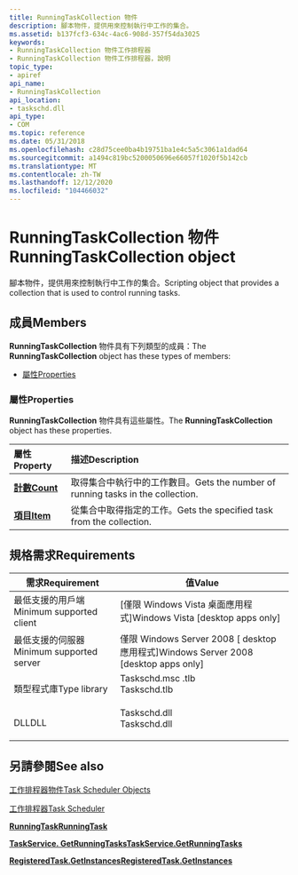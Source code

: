 ```yaml
---
title: RunningTaskCollection 物件
description: 腳本物件，提供用來控制執行中工作的集合。
ms.assetid: b137fcf3-634c-4ac6-908d-357f54da3025
keywords:
- RunningTaskCollection 物件工作排程器
- RunningTaskCollection 物件工作排程器，說明
topic_type:
- apiref
api_name:
- RunningTaskCollection
api_location:
- taskschd.dll
api_type:
- COM
ms.topic: reference
ms.date: 05/31/2018
ms.openlocfilehash: c28d75cee0ba4b19751ba1e4c5a5c3061a1dad64
ms.sourcegitcommit: a1494c819bc5200050696e66057f1020f5b142cb
ms.translationtype: MT
ms.contentlocale: zh-TW
ms.lasthandoff: 12/12/2020
ms.locfileid: "104466032"
---
```

# <a name="runningtaskcollection-object"></a><span data-ttu-id="204e3-105">RunningTaskCollection 物件</span><span class="sxs-lookup"><span data-stu-id="204e3-105">RunningTaskCollection object</span></span>

<span data-ttu-id="204e3-106">腳本物件，提供用來控制執行中工作的集合。</span><span class="sxs-lookup"><span data-stu-id="204e3-106">Scripting object that provides a collection that is used to control running tasks.</span></span>

## <a name="members"></a><span data-ttu-id="204e3-107">成員</span><span class="sxs-lookup"><span data-stu-id="204e3-107">Members</span></span>

<span data-ttu-id="204e3-108">**RunningTaskCollection** 物件具有下列類型的成員：</span><span class="sxs-lookup"><span data-stu-id="204e3-108">The **RunningTaskCollection** object has these types of members:</span></span>

-   [<span data-ttu-id="204e3-109">屬性</span><span class="sxs-lookup"><span data-stu-id="204e3-109">Properties</span></span>](#properties)

### <a name="properties"></a><span data-ttu-id="204e3-110">屬性</span><span class="sxs-lookup"><span data-stu-id="204e3-110">Properties</span></span>

<span data-ttu-id="204e3-111">**RunningTaskCollection** 物件具有這些屬性。</span><span class="sxs-lookup"><span data-stu-id="204e3-111">The **RunningTaskCollection** object has these properties.</span></span>



| <span data-ttu-id="204e3-112">屬性</span><span class="sxs-lookup"><span data-stu-id="204e3-112">Property</span></span>                                                | <span data-ttu-id="204e3-113">描述</span><span class="sxs-lookup"><span data-stu-id="204e3-113">Description</span></span>                                                    |
|:--------------------------------------------------------|:---------------------------------------------------------------|
| [<span data-ttu-id="204e3-114">**計數**</span><span class="sxs-lookup"><span data-stu-id="204e3-114">**Count**</span></span>](runningtaskcollection-count.md)<br/> | <span data-ttu-id="204e3-115">取得集合中執行中的工作數目。</span><span class="sxs-lookup"><span data-stu-id="204e3-115">Gets the number of running tasks in the collection.</span></span><br/> |
| [<span data-ttu-id="204e3-116">**項目**</span><span class="sxs-lookup"><span data-stu-id="204e3-116">**Item**</span></span>](runningtaskcollection-item.md)<br/>   | <span data-ttu-id="204e3-117">從集合中取得指定的工作。</span><span class="sxs-lookup"><span data-stu-id="204e3-117">Gets the specified task from the collection.</span></span> <br/>       |



 

## <a name="requirements"></a><span data-ttu-id="204e3-118">規格需求</span><span class="sxs-lookup"><span data-stu-id="204e3-118">Requirements</span></span>



| <span data-ttu-id="204e3-119">需求</span><span class="sxs-lookup"><span data-stu-id="204e3-119">Requirement</span></span> | <span data-ttu-id="204e3-120">值</span><span class="sxs-lookup"><span data-stu-id="204e3-120">Value</span></span> |
|-------------------------------------|-----------------------------------------------------------------------------------------|
| <span data-ttu-id="204e3-121">最低支援的用戶端</span><span class="sxs-lookup"><span data-stu-id="204e3-121">Minimum supported client</span></span><br/> | <span data-ttu-id="204e3-122">\[僅限 Windows Vista 桌面應用程式\]</span><span class="sxs-lookup"><span data-stu-id="204e3-122">Windows Vista \[desktop apps only\]</span></span><br/>                                          |
| <span data-ttu-id="204e3-123">最低支援的伺服器</span><span class="sxs-lookup"><span data-stu-id="204e3-123">Minimum supported server</span></span><br/> | <span data-ttu-id="204e3-124">僅限 Windows Server 2008 \[ desktop 應用程式\]</span><span class="sxs-lookup"><span data-stu-id="204e3-124">Windows Server 2008 \[desktop apps only\]</span></span><br/>                                    |
| <span data-ttu-id="204e3-125">類型程式庫</span><span class="sxs-lookup"><span data-stu-id="204e3-125">Type library</span></span><br/>             | <dl> <span data-ttu-id="204e3-126"><dt>Taskschd.msc .tlb</dt></span><span class="sxs-lookup"><span data-stu-id="204e3-126"><dt>Taskschd.tlb</dt></span></span> </dl> |
| <span data-ttu-id="204e3-127">DLL</span><span class="sxs-lookup"><span data-stu-id="204e3-127">DLL</span></span><br/>                      | <dl> <span data-ttu-id="204e3-128"><dt>Taskschd.dll</dt></span><span class="sxs-lookup"><span data-stu-id="204e3-128"><dt>Taskschd.dll</dt></span></span> </dl> |



## <a name="see-also"></a><span data-ttu-id="204e3-129">另請參閱</span><span class="sxs-lookup"><span data-stu-id="204e3-129">See also</span></span>

<dl> <dt>

[<span data-ttu-id="204e3-130">工作排程器物件</span><span class="sxs-lookup"><span data-stu-id="204e3-130">Task Scheduler Objects</span></span>](task-scheduler-objects.md)
</dt> <dt>

[<span data-ttu-id="204e3-131">工作排程器</span><span class="sxs-lookup"><span data-stu-id="204e3-131">Task Scheduler</span></span>](task-scheduler-start-page.md)
</dt> <dt>

[<span data-ttu-id="204e3-132">**RunningTask**</span><span class="sxs-lookup"><span data-stu-id="204e3-132">**RunningTask**</span></span>](runningtask.md)
</dt> <dt>

[<span data-ttu-id="204e3-133">**TaskService. GetRunningTasks**</span><span class="sxs-lookup"><span data-stu-id="204e3-133">**TaskService.GetRunningTasks**</span></span>](taskservice-getrunningtasks.md)
</dt> <dt>

[<span data-ttu-id="204e3-134">**RegisteredTask.GetInstances**</span><span class="sxs-lookup"><span data-stu-id="204e3-134">**RegisteredTask.GetInstances**</span></span>](registeredtask-getinstances.md)
</dt> </dl>

 

 





